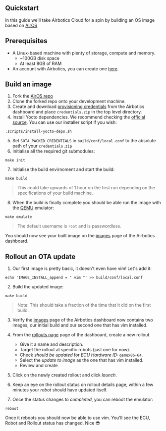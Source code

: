 ## Quickstart
In this guide we'll take Airbotics Cloud for a spin by building an OS image based on [AirOS](../airos/overview.md)

## Prerequisites
- A Linux-based machine with plenty of storage, compute and memory.
    - ~100GB disk space
    - At least 8GB of RAM
- An account with Airbotics, you can create one [here](https://dashboard.airbotics.io/register).


## Build an image
1. Fork the [AirOS repo](https://github.com/Airbotics/AirOS) 
2. Clone the forked repo onto your development machine.
3. Create and download [provisioning credentials](https://dashboard.airbotics.io/team/provisioning-credentials) from the Airbotics dashboard and place `credentials.zip` in the top level directory.
4. Install Yocto dependencies. We recommend checking the [official source](https://docs.yoctoproject.org/3.2.3/ref-manual/ref-system-requirements.html). You can use our installer script if you wish:
```
.scripts/install-yocto-deps.sh
```
5. Set `SOTA_PACKED_CREDENTIALS` in `build/conf/local.conf` to the absolute path of your `credentials.zip`
6. Initialise all the required git submodules:

```
make init
```

7. Initialise the build envirnoment and start the build:

```
make build
```

> This could take upwards of 1 hour on the first run depending on the specifications of your build machine.

8. When the build is finally complete you should be able run the image with the [QEMU](https://www.qemu.org/) emulator:

```
make emulate
```

> The default username is `root` and is passwordless.

You should now see your built image on the [images](https://dashboard.airbotics.io/images) page of the Airbotics dashboard.

## Rollout an OTA update

1. Our first image is pretty basic, it doesn't even have vim! Let's add it:

```
echo 'IMAGE_INSTALL_append = " vim "' >> build/conf/local.conf
```

2. Build the updated image:

```
make build
```

> Note: This should take a fraction of the time that it did on the first build.

3. Verify the [images](https://dashboard.airbotics.io/images) page of the Airbotics dashboard now contains two images, our initial build and our second one that has vim installed.

4. From the [rollouts page](https://dashboard.airbotics.io/rollouts) page of the dashboard, create a new rollout.
    - Give it a name and description.
    - Target the rollout at specific robots (just one for now).
    - Check *should be updated* for *ECU Hardware ID:* `qemux86-64`.
    - Select the *update to image* as the one that has vim installed.
    - Review and create

5. Click on the newly created rollout and click *launch*.

6. Keep an eye on the rollout status on rollout details page, within a few minutes your *robot* should have updated itself.

7. Once the status changes to *completed*, you can reboot the emulator:

```
reboot
```

Once it reboots you should now be able to use vim. You'll see the ECU, Robot and Rollout status has changed. Nice 😎